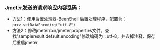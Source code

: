 ### Jmeter发送的请求响应内容乱码：
- 方法1：使用后置处理器-BeanShell 后置处理程序，配置为：`prev.setDataEncoding("utf-8")`
- 方法2：修改jmeter/bin/jmeter.properties文件，查找"sampleresult.default.encoding"修改编码为：utf-8，并去掉注释，保存后重启jmeter

